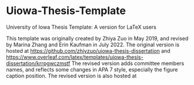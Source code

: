 # Uiowa-Thesis-Template
University of Iowa Thesis Template: A version for LaTeX users

This template was originally created by Zhiya Zuo in May 2019, and revised by Marina Zhang and Erin Kaufman in July 2022. 
The original version is hosted at https://github.com/zhiyzuo/uiowa-thesis-dissertation and 
https://www.overleaf.com/latex/templates/uiowa-thesis-dissertation/krrpgwczmstf 
The revised version adds committee members names, and reflects some changes in APA 7 style, especially the figure caption position. 
The revised version is also hosted at
